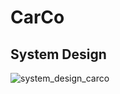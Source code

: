 # CarCo

##  System Design

![system_design_carco](https://github.com/user-attachments/assets/c63899eb-c59b-4567-aa65-adf1b84143c1)
